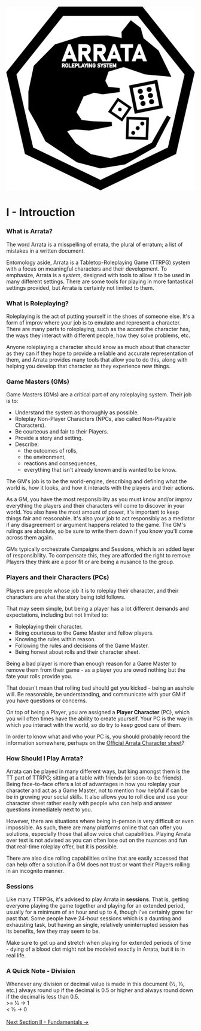 ![Arrata Logo](rat.png) 
# I - Introuction
### What is Arrata?
The word Arrata is a misspelling of errata, the plural of erratum; a list of mistakes in a written document.

Entomology aside, Arrata is a Tabletop-Roleplaying Game (TTRPG) system with a focus on meaningful characters and their development. To emphasize, Arrata is a <i>system</i>, designed with tools to allow it to be used in many different settings. There are some tools for playing in more fantastical settings provided, but Arrata is certainly not limited to them.

### What is Roleplaying?
Roleplaying is the act of putting yourself in the shoes of someone else. It's a form of improv where your job is to emulate and represent a character. There are many parts to roleplaying, such as the accent the character has, the ways they interact with different people, how they solve problems, etc.

Anyone roleplaying a character should know as much about that character as they can if they hope to provide a reliable and accurate representation of them, and Arrata provides many tools that allow you to do this, along with helping you develop that character as they experience new things.

### Game Masters (GMs)
Game Masters (GMs) are a critical part of any roleplaying system. Their job is to:
- Understand the system as thoroughly as possible.
- Roleplay Non-Player Characters (NPCs, also called Non-Playable Characters).
- Be courteous and fair to their Players.
- Provide a story and setting.
- Describe:
	- the outcomes of rolls,
	- the environment,
	- reactions and consequences,
	- everything that isn't already known and is wanted to be know.

The GM's job is to be the world-engine, describing and defining what the world is, how it looks, and how it interacts with the players and their actions.

As a GM, you have the most responsibility as you must know and/or improv everything the players and their characters will come to discover in your world. You also have the most amount of power, it's important to keep things fair and reasonable. It's also your job to act responsibly as a mediator if any disagreement or argument happens related to the game. The GM's rulings are absolute, so be sure to write them down if you know you'll come across them again.

GMs typically orchestrate Campaigns and Sessions, which is an added layer of responsibility. To compensate this, they are afforded the right to remove Players they think are a poor fit or are being a nusance to the group.

### Players and their Characters (PCs)
Players are people whose job it is to roleplay their character, and their characters are what the story being told follows.

That may seem simple, but being a player has a lot different demands and expectations, including but not limited to:
- Roleplaying their character.
- Being courteous to the Game Master and fellow players.
- Knowing the rules within reason.
- Following the rules and decisions of the Game Master.
- Being honest about rolls and their character sheet.

Being a bad player is more than enough reason for a Game Master to remove them from their game - as a player you are owed nothing but the fate your rolls provide you.

That doesn't mean that rolling bad should get you kicked - being an asshole will. Be reasonable, be understanding, and communicate with your GM if you have questions or concerns.

On top of being a Player, you are assigned a **Player Character** (PC), which you will often times have the ability to create yourself. Your PC is the way in which you interact with the world, so do try to keep good care of them.

In order to know what and who your PC is, you should probably record the information somewhere, perhaps on the [Official Arrata Character sheet]()?

### How Should I Play Arrata?
Arrata can be played in many different ways, but king amongst them is the TT part of TTRPG; sitting at a table with friends (or soon-to-be friends). Being face-to-face offers a lot of advantages in how you roleplay your character and act as a Game Master, not to mention how helpful if can be be in growing your social skills. It also allows you to roll dice and use your character sheet rather easily with people who can help and answer questions immediately next to you.

However, there are situations where being in-person is very difficult or even impossible. As such, there are many platforms online that can offer you solutions, especially those that allow voice chat capabilities. Playing Arrata over text is not advised as you can often lose out on the nuances and fun that real-time roleplay offer, but it is possible.

There are also dice rolling capabilities online that are easily accessed that can help offer a solution if a GM does not trust or want their Players rolling in an incognito manner.

### Sessions
Like many TTRPGs, it's advised to play Arrata in **sessions**. That is, getting everyone playing the game together and playing for an extended period, usually for a minimum of an hour and up to 4, though I've certainly gone far past that. Some people have 24-hour sessions which is a daunting and exhausting task, but having an single, relatively uninterrupted session has its benefits, few they may seem to be.

Make sure to get up and stretch when playing for extended periods of time - dying of a blood clot might not be modeled exactly in Arrata, but it is in real life.

### A Quick Note - Division
Whenever any division or decimal value is made in this document (½, ⅓, etc.) always round up if the decimal is 0.5 or higher and always round down if the decimal is less than 0.5. 
<br>\>= ½ -> 1
<br>\< ½ -> 0
<br><br> [Next Section II - Fundamentals ->](https://github.com/kalebvonburris/Arrata-TTRPG/blob/main/draft/Arrata-Guide/II%20-%20Fundamentals.md)
